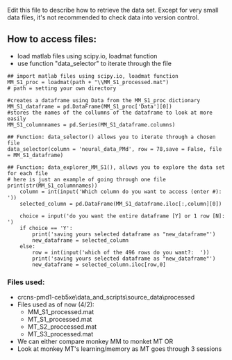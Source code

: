 
Edit this file to describe how to retrieve the data set. Except for very small data files, it's not recommended to check data into version control.

## How to access files:
- load matlab files using scipy.io, loadmat function
- use function "data_selector" to iterate through the file

```shell
## import matlab files using scipy.io, loadmat function
MM_S1_proc = loadmat(path + "\\MM_S1_processed.mat")
# path = setting your own directory

#creates a dataframe using Data from the MM_S1_proc dictionary
MM_S1_dataframe = pd.DataFrame(MM_S1_proc['Data'][0])
#stores the names of the collumns of the dataframe to look at more easily 
MM_S1_columnnames = pd.Series(MM_S1_dataframe.columns)

## Function: data_selector() allows you to iterate through a chosen file
data_selector(column = 'neural_data_PMd', row = 78,save = False, file = MM_S1_dataframe)

## Function: data_explorer_MM_S1(), allows you to explore the data set for each file
# here is just an example of going through one file
print(str(MM_S1_columnnames))
    column = int(input('Which column do you want to access (enter #): '))
    selected_column = pd.DataFrame(MM_S1_dataframe.iloc[:,column][0])
    
    choice = input('do you want the entire dataframe [Y] or 1 row [N]: ')
    if choice == 'Y':
        print('saving yours selected dataframe as "new_dataframe"')
        new_dataframe = selected_column
    else:
        row = int(input('which of the 496 rows do you want?:  '))
        print('saving yours selected dataframe as "new_dataframe"')
        new_dataframe = selected_column.iloc[row,0]
```
### Files used:
- crcns-pmd1-ceb5xe\data_and_scripts\source_data\processed
- Files used as of now (4/2):
    - MM_S1_processed.mat
    - MT_S1_processed.mat
    - MT_S2_proccessed.mat
    - MT_S3_processed.mat
- We can either compare monkey MM to monket MT OR
- Look at monkey MT's learning/memory as MT goes through 3 sessions
